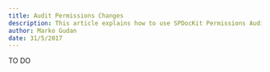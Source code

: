 ```yaml
---
title: Audit Permissions Changes
description: This article explains how to use SPDocKit Permissions Audit Log Details report to track who made certain permissions changes, when and on which securable object that specific action has been performed.
author: Marko Gudan
date: 31/5/2017
---
```



TO DO